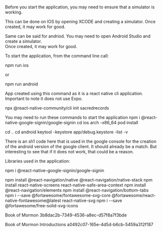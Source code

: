 Before you start the application, you may need to ensure that a simulator is working.

This can be done on IOS by opening XCODE and creating a simulator.  Once created, it 
may work for good.

Same can be said for andriod.  You may need to open Android Studio and create a simulator.  
Once created, it may work for good.

To start the application, from the command line call:

npm run ios

or 

npm run android


App created using this command as it is a react native cli application.  Important to note it
does not use Expo.

npx @react-native-community/cli init sacredrecords

You may need to run these commands to start the application
npm i @react-native-google-signin/google-signin
cd ios
arch -x86_64 pod install

cd ..
cd android
keytool -keystore app/debug.keystore -list -v

There is an sh1 code here that is used in the google console for the creation of the android
version of the google client.  It should already be a match.  But interesting to see that if
it does not work, that could be a reason.

Libraries used in the application:


npm i @react-native-google-signin/google-signin

npm install @react-navigation/native @react-navigation/native-stack
npm install react-native-screens react-native-safe-area-context
npm install @react-navigation/elements
npm install @react-navigation/bottom-tabs
npm i --save @fortawesome/fontawesome-svg-core @fortawesome/react-native-fontawesome@latest react-native-svg
npm i --save @fortawesome/free-solid-svg-icons

Book of Mormon
3b8dac2b-7349-4536-a8ec-d57f8a7f3bde

Book of Mormon Introductions
a0492c07-165e-4d5d-b6cb-5459a312f187

